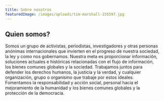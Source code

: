 ```yaml
---
title: Sobre nosotros
featuredImage: /images/uploads/tim-marshall-155597.jpg
---
```

  ## Quien somos?

  Somos un grupo de activistas, periodistas, investigadores y otras personas anónimas internacionales que invierten en el progreso de nuestra sociedad, la ley y como nos gobernamos. Nuestra meta es proporcionar información, soluciones actuales e históricas relacionadas con el flujo de información, los bienes comunes globales y la sociedad. Trabajamos juntos para defender los derechos humanos, la justicia y la verdad, y cualquier organización, grupo o organismo que trabaje por estos ideales. Fomentamos la responsabilidad y acción social, personal hacia el mejoramiento de la humanidad y los bienes comunes globales y la protección de la democracia.